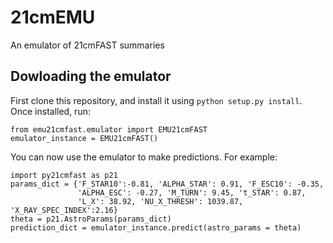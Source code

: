 # 21cmEMU
An emulator of 21cmFAST summaries

## Dowloading the emulator
First clone this repository, and install it using `python setup.py install`. 
Once installed, run:
```
from emu21cmfast.emulator import EMU21cmFAST
emulator_instance = EMU21cmFAST()
```

You can now use the emulator to make predictions. For example:
```
import py21cmfast as p21
params_dict = {'F_STAR10':-0.81, 'ALPHA_STAR': 0.91, 'F_ESC10': -0.35, 
               'ALPHA_ESC': -0.27, 'M_TURN': 9.45, 't_STAR': 0.87, 
               'L_X': 38.92, 'NU_X_THRESH': 1039.87, 'X_RAY_SPEC_INDEX':2.16}
theta = p21.AstroParams(params_dict)
prediction_dict = emulator_instance.predict(astro_params = theta)
```
